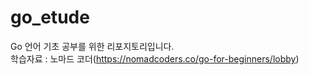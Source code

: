 # go_etude
Go 언어 기초 공부를 위한 리포지토리입니다.  
학습자료 : 노마드 코더(https://nomadcoders.co/go-for-beginners/lobby)
